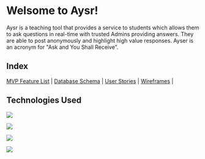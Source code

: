 # Welsome to Aysr!

Aysr is a teaching tool that provides a service to students which allows them to ask questions in real-time with trusted Admins providing answers. They are able to post anonymously and highlight high value responses. Ayser is an acronym for "Ask and You Shall Receive”.

## Index
[MVP Feature List](https://github.com/itsmaica/Ayser/wiki/MVP-Feature-List) |
[Database Schema](https://github.com/itsmaica/Ayser/wiki/Ayser-DB-Schema) |
[User Stories](https://github.com/itsmaica/Ayser/wiki/Ayser-User-Stories) |
[Wireframes](https://github.com/itsmaica/Ayser/wiki/Ayser-Wireframes) |

## Technologies Used

<img src="https://img.shields.io/badge/javascript-%23323330.svg?style=for-the-badge&logo=javascript&logoColor=%23F7DF1E"><img>

<img src="https://img.shields.io/badge/html5-%23E34F26.svg?style=for-the-badge&logo=html5&logoColor=white"></img>

<img src="https://img.shields.io/badge/css3-%231572B6.svg?style=for-the-badge&logo=css3&logoColor=white"></img>

<img src="https://img.shields.io/badge/Firebase-039BE5?style=for-the-badge&logo=Firebase&logoColor=white"></img>



